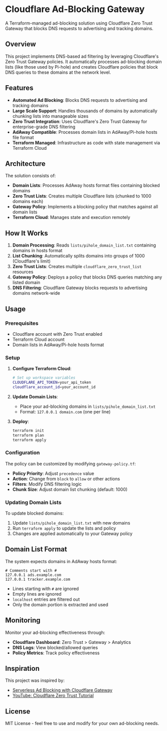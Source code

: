 # Cloudflare Ad-Blocking Gateway

A Terraform-managed ad-blocking solution using Cloudflare Zero Trust Gateway that blocks DNS requests to advertising and tracking domains.

## Overview

This project implements DNS-based ad filtering by leveraging Cloudflare's Zero Trust Gateway policies. It automatically processes ad-blocking domain lists (like those used by Pi-hole) and creates Cloudflare policies that block DNS queries to these domains at the network level.

## Features

- **Automated Ad Blocking**: Blocks DNS requests to advertising and tracking domains
- **Large Scale Support**: Handles thousands of domains by automatically chunking lists into manageable sizes
- **Zero Trust Integration**: Uses Cloudflare's Zero Trust Gateway for enterprise-grade DNS filtering  
- **AdAway Compatible**: Processes domain lists in AdAway/Pi-hole hosts file format
- **Terraform Managed**: Infrastructure as code with state management via Terraform Cloud

## Architecture

The solution consists of:

- **Domain Lists**: Processes AdAway hosts format files containing blocked domains
- **Zero Trust Lists**: Creates multiple Cloudflare lists (chunked to 1000 domains each)
- **Gateway Policy**: Implements a blocking policy that matches against all domain lists
- **Terraform Cloud**: Manages state and execution remotely

## How It Works

1. **Domain Processing**: Reads `lists/pihole_domain_list.txt` containing domains in hosts format
2. **List Chunking**: Automatically splits domains into groups of 1000 (Cloudflare's limit)
3. **Zero Trust Lists**: Creates multiple `cloudflare_zero_trust_list` resources
4. **Gateway Policy**: Deploys a policy that blocks DNS queries matching any listed domain
5. **DNS Filtering**: Cloudflare Gateway blocks requests to advertising domains network-wide

## Usage

### Prerequisites

- Cloudflare account with Zero Trust enabled
- Terraform Cloud account
- Domain lists in AdAway/Pi-hole hosts format

### Setup

1. **Configure Terraform Cloud**:
   ```bash
   # Set up workspace variables
   CLOUDFLARE_API_TOKEN=your_api_token
   cloudflare_account_id=your_account_id
   ```

2. **Update Domain Lists**:
   - Place your ad-blocking domains in `lists/pihole_domain_list.txt`
   - Format: `127.0.0.1 domain.com` (one per line)

3. **Deploy**:
   ```bash
   terraform init
   terraform plan
   terraform apply
   ```

### Configuration

The policy can be customized by modifying `gateway-policy.tf`:

- **Policy Priority**: Adjust `precedence` value
- **Action**: Change from `block` to `allow` or other actions  
- **Filters**: Modify DNS filtering logic
- **Chunk Size**: Adjust domain list chunking (default: 1000)

### Updating Domain Lists

To update blocked domains:

1. Update `lists/pihole_domain_list.txt` with new domains
2. Run `terraform apply` to update the lists and policy
3. Changes are applied automatically to your Gateway policy

## Domain List Format

The system expects domains in AdAway hosts format:
```
# Comments start with #
127.0.0.1 ads.example.com
127.0.0.1 tracker.example.com
```

- Lines starting with `#` are ignored
- Empty lines are ignored  
- `localhost` entries are filtered out
- Only the domain portion is extracted and used

## Monitoring

Monitor your ad-blocking effectiveness through:

- **Cloudflare Dashboard**: Zero Trust > Gateway > Analytics
- **DNS Logs**: View blocked/allowed queries
- **Policy Metrics**: Track policy effectiveness

## Inspiration

This project was inspired by:
- [Serverless Ad Blocking with Cloudflare Gateway](https://blog.marcolancini.it/2022/blog-serverless-ad-blocking-with-cloudflare-gateway/)
- [YouTube: Cloudflare Zero Trust Tutorial](https://www.youtube.com/watch?v=FmYvrxYvBP0&t=900s)

## License

MIT License - feel free to use and modify for your own ad-blocking needs.
